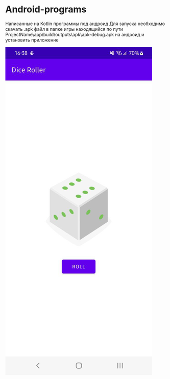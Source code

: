 # Android-programs
Написанные на Kotlin программы под андроид
Для запуска необходимо скачать .apk файл в папке игры находящийся по пути ProjectName\app\build\outputs\apk\apk-debug.apk на андроид и установить приложение

![Dice roller](https://github.com/Kurosage/Android-programs/raw/{main}/DiceRoller/diceroller.png)
